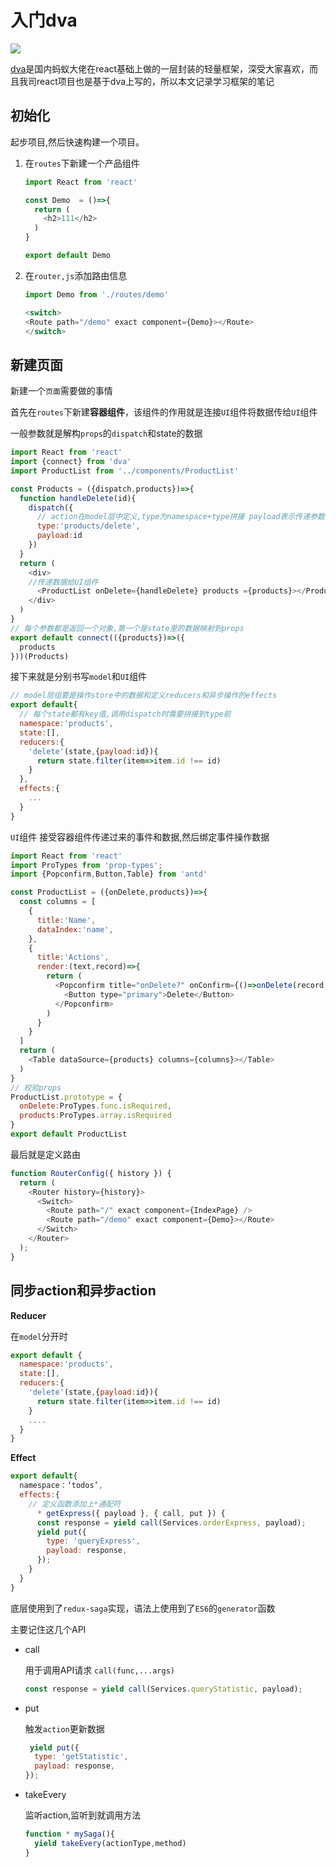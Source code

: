 # 入门dva

![](https://user-gold-cdn.xitu.io/2018/6/26/1643a3b7f03fdca4?imageView2/1/w/1304/h/734/q/85/format/webp/interlace/1)

[dva](https://github.com/dvajs/dva)是国内蚂蚁大佬在react基础上做的一层封装的轻量框架，深受大家喜欢，而且我司react项目也是基于dva上写的，所以本文记录学习框架的笔记

## 初始化

起步项目,然后快速构建一个项目。

1. 在`routes`下新建一个产品组件

   ```js
   import React from 'react'
   
   const Demo  = ()=>{
     return (
       <h2>111</h2>
     )
   }
   
   export default Demo
   
   ```

2. 在`router,js`添加路由信息

   ```js
   import Demo from './routes/demo'
   
   <switch>
   <Route path="/demo" exact component={Demo}></Route>  
   </switch>
   ```



## 新建页面

新建一个`页面`需要做的事情

首先在`routes`下新建**容器组件**，该组件的作用就是连接`UI`组件将数据传给`UI`组件

一般参数就是解构`props`的`dispatch`和state的数据

```js
import React from 'react'
import {connect} from 'dva'
import ProductList from '../components/ProductList'

const Products = ({dispatch,products})=>{
  function handleDelete(id){
    dispatch({
      // action在model层中定义,type为namespace+type拼接 payload表示传递参数
      type:'products/delete',
      payload:id
    })
  }
  return (
    <div>
    //传递数据给UI组件
      <ProductList onDelete={handleDelete} products ={products}></ProductList>
    </div>
  )
}
// 每个参数都是返回一个对象,第一个是state里的数据映射到props
export default connect(({products})=>({
  products
}))(Products)
```



接下来就是分别书写`model`和`UI`组件

```js
// model层组要是操作store中的数据和定义reducers和异步操作的effects
export default{
  // 每个state都有key值,调用dispatch时需要拼接到type前
  namespace:'products',
  state:[],
  reducers:{
    'delete'(state,{payload:id}){
      return state.filter(item=>item.id !== id)
    }
  },
  effects:{
    ...
  }
}

```

`UI`组件 接受容器组件传递过来的事件和数据,然后绑定事件操作数据

```js
import React from 'react'
import ProTypes from 'prop-types';
import {Popconfirm,Button,Table} from 'antd'

const ProductList = ({onDelete,products})=>{
  const columns = [
    {
      title:'Name',
      dataIndex:'name',
    },
    {
      title:'Actions',
      render:(text,record)=>{
        return (
          <Popconfirm title="onDelete?" onConfirm={()=>onDelete(record.id)}>
            <Button type="primary">Delete</Button>
          </Popconfirm>
        )
      }
    }
  ]
  return (
    <Table dataSource={products} columns={columns}></Table>
  )
}
// 校验props
ProductList.prototype = {
  onDelete:ProTypes.func.isRequired,
  products:ProTypes.array.isRequired
}
export default ProductList

```

最后就是定义路由

```js
function RouterConfig({ history }) {
  return (
    <Router history={history}>
      <Switch>
        <Route path="/" exact component={IndexPage} />
        <Route path="/demo" exact component={Demo}></Route>
      </Switch>
    </Router>
  );
}
```

## 同步action和异步action

**Reducer**

在`model`分开时

```js
export default {
  namespace:'products',
  state:[],
  reducers:{
    'delete'(state,{payload:id}){
      return state.filter(item=>item.id !== id)
    }
    ....
  }
}
```

**Effect**

```js
export default{
  namespace：‘todos’,
  effects:{
    // 定义函数添加上*通配符
      * getExpress({ payload }, { call, put }) {
      const response = yield call(Services.orderExpress, payload);
      yield put({
        type: 'queryExpress',
        payload: response,
      });
    }
  }
}
```

底层使用到了`redux-saga`实现，语法上使用到了`ES6`的`generator`函数

主要记住这几个API

- call

  用于调用API请求 `call(func,...args)`

  ```js
  const response = yield call(Services.queryStatistic, payload);
  ```

- put

  触发`action`更新数据

  ```js
   yield put({
    type: 'getStatistic',
    payload: response,
  });
  ```

- takeEvery

  监听action,监听到就调用方法

  ```js
  function * mySaga(){
    yield takeEvery(actionType,method)
  }
  ```


